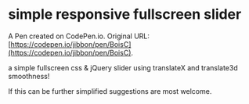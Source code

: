 # simple responsive fullscreen slider

A Pen created on CodePen.io. Original URL: [https://codepen.io/jibbon/pen/BoisC](https://codepen.io/jibbon/pen/BoisC).

a simple fullscreen css & jQuery slider using translateX and translate3d smoothness!

If this can be further simplified suggestions are most welcome.

